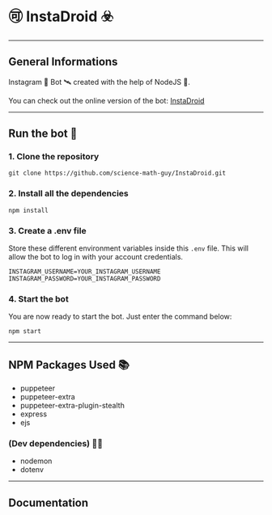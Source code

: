 # 🉑 InstaDroid ☣️

---

## General Informations

Instagram  🌌  Bot  🛰  created with the help of NodeJS 👷.

You can check out the online version of the bot: [InstaDroid](https://insta-droid-js.herokuapp.com/)

---

## Run the bot 🤖

### 1. Clone the repository

```git clone https://github.com/science-math-guy/InstaDroid.git```

### 2. Install all the dependencies

```npm install```

### 3. Create a .env file

Store these different environment variables inside this ```.env``` file. 
This will allow the bot to log in with your account credentials.

```
INSTAGRAM_USERNAME=YOUR_INSTAGRAM_USERNAME
INSTAGRAM_PASSWORD=YOUR_INSTAGRAM_PASSWORD
```

### 4. Start the bot

You are now ready to start the bot.
Just enter the command below:

```npm start```

---

## NPM Packages Used 📚

- puppeteer
- puppeteer-extra
- puppeteer-extra-plugin-stealth
- express
- ejs

### (Dev dependencies) 🧑‍💻

- nodemon
- dotenv

---

## Documentation

